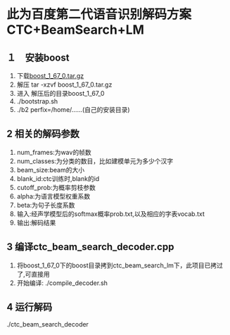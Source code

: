 此为百度第二代语音识别解码方案 CTC+BeamSearch+LM
===============================================

１　安装boost<br>
-------------
  1) 下载[boost_1_67_0.tar.gz](https://dl.bintray.com/boostorg/release/1.67.0/source/boost_1_67_0.tar.gz)<br>
  2) 解压 tar -xzvf boost_1_67_0.tar.gz<br>
  3) 进入 解压后的目录boost_1_67_0<br>
  4) ./bootstrap.sh<br>
  5) ./b2 perfix=/home/……(自己的安装目录)<br>

2 相关的解码参数<br>
-------------
  1) num_frames:为wav的帧数<br>
  2) num_classes:为分类的数目，比如建模单元为多少个汉字<br>
  3) beam_size:beam的大小<br>
  4) blank_id:ctc训练时,blank的id<br>
  5) cutoff_prob:为概率剪枝参数<br>
  6) alpha:为语言模型权重系数<br>
  7) beta:为句子长度系数<br>
  8) 输入:经声学模型后的softmax概率prob.txt,以及相应的字表vocab.txt<br>
  9) 输出:解码结果<br>

3 编译ctc_beam_search_decoder.cpp<br>
---------------------------------
  1) 将boost_1_67_0下的boost目录拷到ctc_beam_search_lm下，此项目已拷过了,可直接用<br>
  2) 开始编译: ./compile_decoder.sh<br>

4 运行解码<br>
----------
./ctc_beam_search_decoder
